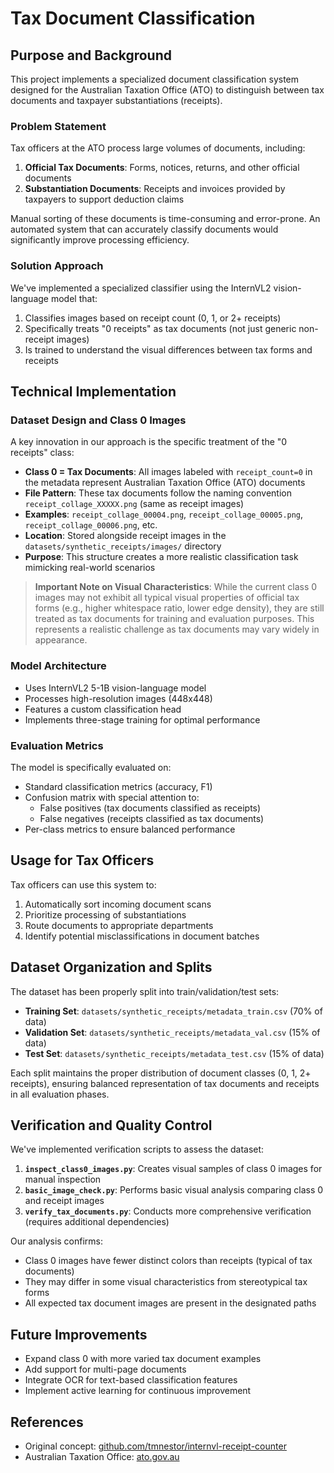 # Tax Document Classification

## Purpose and Background

This project implements a specialized document classification system designed for the Australian Taxation Office (ATO) to distinguish between tax documents and taxpayer substantiations (receipts).

### Problem Statement

Tax officers at the ATO process large volumes of documents, including:

1. **Official Tax Documents**: Forms, notices, returns, and other official documents
2. **Substantiation Documents**: Receipts and invoices provided by taxpayers to support deduction claims

Manual sorting of these documents is time-consuming and error-prone. An automated system that can accurately classify documents would significantly improve processing efficiency.

### Solution Approach

We've implemented a specialized classifier using the InternVL2 vision-language model that:

1. Classifies images based on receipt count (0, 1, or 2+ receipts)
2. Specifically treats "0 receipts" as tax documents (not just generic non-receipt images)
3. Is trained to understand the visual differences between tax forms and receipts

## Technical Implementation

### Dataset Design and Class 0 Images

A key innovation in our approach is the specific treatment of the "0 receipts" class:

- **Class 0 = Tax Documents**: All images labeled with `receipt_count=0` in the metadata represent Australian Taxation Office (ATO) documents
- **File Pattern**: These tax documents follow the naming convention `receipt_collage_XXXXX.png` (same as receipt images)
- **Examples**: `receipt_collage_00004.png`, `receipt_collage_00005.png`, `receipt_collage_00006.png`, etc.
- **Location**: Stored alongside receipt images in the `datasets/synthetic_receipts/images/` directory
- **Purpose**: This structure creates a more realistic classification task mimicking real-world scenarios

> **Important Note on Visual Characteristics**: While the current class 0 images may not exhibit all typical visual properties of official tax forms (e.g., higher whitespace ratio, lower edge density), they are still treated as tax documents for training and evaluation purposes. This represents a realistic challenge as tax documents may vary widely in appearance.

### Model Architecture

- Uses InternVL2 5-1B vision-language model
- Processes high-resolution images (448x448)
- Features a custom classification head
- Implements three-stage training for optimal performance

### Evaluation Metrics

The model is specifically evaluated on:

- Standard classification metrics (accuracy, F1)
- Confusion matrix with special attention to:
  - False positives (tax documents classified as receipts)
  - False negatives (receipts classified as tax documents)
- Per-class metrics to ensure balanced performance

## Usage for Tax Officers

Tax officers can use this system to:

1. Automatically sort incoming document scans
2. Prioritize processing of substantiations
3. Route documents to appropriate departments
4. Identify potential misclassifications in document batches

## Dataset Organization and Splits

The dataset has been properly split into train/validation/test sets:

- **Training Set**: `datasets/synthetic_receipts/metadata_train.csv` (70% of data)
- **Validation Set**: `datasets/synthetic_receipts/metadata_val.csv` (15% of data)
- **Test Set**: `datasets/synthetic_receipts/metadata_test.csv` (15% of data)

Each split maintains the proper distribution of document classes (0, 1, 2+ receipts), ensuring balanced representation of tax documents and receipts in all evaluation phases.

## Verification and Quality Control

We've implemented verification scripts to assess the dataset:

1. **`inspect_class0_images.py`**: Creates visual samples of class 0 images for manual inspection
2. **`basic_image_check.py`**: Performs basic visual analysis comparing class 0 and receipt images
3. **`verify_tax_documents.py`**: Conducts more comprehensive verification (requires additional dependencies)

Our analysis confirms:
- Class 0 images have fewer distinct colors than receipts (typical of tax documents)
- They may differ in some visual characteristics from stereotypical tax forms
- All expected tax document images are present in the designated paths

## Future Improvements

- Expand class 0 with more varied tax document examples
- Add support for multi-page documents
- Integrate OCR for text-based classification features
- Implement active learning for continuous improvement

## References

- Original concept: [github.com/tmnestor/internvl-receipt-counter](https://github.com/tmnestor/internvl-receipt-counter)
- Australian Taxation Office: [ato.gov.au](https://www.ato.gov.au)